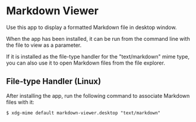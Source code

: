 # Markdown Viewer
Use this app to display a formatted Markdown file in desktop window. 

When the app has been installed, it can be run from the command line with the file to view as a parameter.

If it is installed as the file-type handler for the "text/markdown" mime type, you can also use it to open Markdown files from the file explorer.

## File-type Handler (Linux)
After installing the app, run the following command to associate Markdown files with it:
```shell
$ xdg-mime default markdown-viewer.desktop "text/markdown" 
```